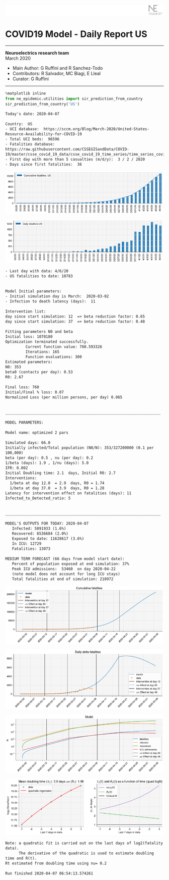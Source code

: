 ![](./images/logo.png)
# COVID19 Model - Daily Report US

---

**Neuroelectrics research team**  
March 2020  
* Main Author: G Ruffini and R Sanchez-Todo  
* Contributors: R Salvador, MC Biagi, E Lleal
* Curator: G Ruffini

---


```python
%matplotlib inline
from ne_epidemic.utilities import sir_prediction_from_country
sir_prediction_from_country('US')
```

    Today's date: 2020-04-07 
    
    Country:  US
    - UCI database:  https://sccm.org/Blog/March-2020/United-States-Resource-Availability-for-COVID-19
    - Total UCI beds:  96596
    - Fatalities database:  https://raw.githubusercontent.com/CSSEGISandData/COVID-19/master/csse_covid_19_data/csse_covid_19_time_series/time_series_covid19_deaths_global.csv
    - First day with more than 5 casualties (m/d/y):  3 / 2 / 2020
    - Days since first fatalities:  36



![png](03%20-%20Daily_Report_US_files/03%20-%20Daily_Report_US_1_1.png)



![png](03%20-%20Daily_Report_US_files/03%20-%20Daily_Report_US_1_2.png)


    - Last day with data: 4/6/20
    - US fatalities to date: 10783
     
    
    Model Initial parameters:
    - Initial simulation day is March:  2020-03-02
    - Infection to death latency (days):  11
    
    Intervention list:
    day since start simulation: 12  => beta reduction factor: 0.65
    day since start simulation: 37  => beta reduction factor: 0.48
    
    Fitting parameters N0 and beta
    Initial loss: 1070180
    Optimization terminated successfully.
             Current function value: 760.593326
             Iterations: 165
             Function evaluations: 300
    Estimated parameters:
    N0: 353
    beta0 (contacts per day): 0.53
    R0: 2.67
    
    Final loss: 760
    Initial/Final % loss: 0.07
    Normalized Loss (per million persons, per day) 0.065 
    
    
    _____________________________________________________________________
     
    MODEL PARAMETERS:
    
    Model name: optimized 2 pars
    
    Simulated days: 66.0
    Initially infected/Total population (N0/N): 353/327200000 (0.1 per 100,000)
    beta (per day): 0.5 , nu (per day): 0.2
    1/beta (days): 1.9 , 1/nu (days): 5.0
    IFR: 0.002
    Initial Doubling time: 2.1  days, Initial R0: 2.7
    Interventions:
      1/beta at day 12.0  = 2.9  days, R0 = 1.74
      1/beta at day 37.0  = 3.9  days, R0 = 1.28
    Latency for intervention effect on fatalities (days): 11
    Infected_to_Detected_ratio: 5
    
    
    _____________________________________________________________________
    
    MODEL'S OUTPUTS FOR TODAY: 2020-04-07
       Infected: 5091933 (1.6%)
       Recovered: 6536684 (2.0%)
       Exposed to date: 11628617 (3.6%)
       In ICU: 12729
       Fatalities: 13073
     
    MEDIUM TERM FORECAST (66 days from model start date): 
       Percent of population exposed at end simulation: 37%
       Peak ICU admissions:  53460  on day 2020-04-22
       (note model does not account for long ICU stays)
       Total fatalities at end of simulation: 210972



![png](03%20-%20Daily_Report_US_files/03%20-%20Daily_Report_US_1_4.png)



![png](03%20-%20Daily_Report_US_files/03%20-%20Daily_Report_US_1_5.png)



![png](03%20-%20Daily_Report_US_files/03%20-%20Daily_Report_US_1_6.png)


     



![png](03%20-%20Daily_Report_US_files/03%20-%20Daily_Report_US_1_8.png)


    Note: a quadratic fit is carried out on the last days of log2(fatality data).
          The derivative of the quadratic is used to estimate doubling time and R(t).
    Rt estimated from doubling time using nu= 0.2
    
    Run finished 2020-04-07 06:54:13.574261

